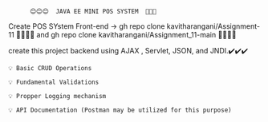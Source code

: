           😊😊😊  JAVA EE MINI POS SYSTEM  💫💫💫

Create POS SYstem Front-end -> gh repo clone kavitharangani/Assignment-11 🎯🎯🎯🎯  and gh repo clone kavitharangani/Assignment_11-main 🎯🎯🎯🎯

create this project backend using AJAX , Servlet, JSON, and JNDI.✔️✔️✔️

    💡 Basic CRUD Operations
    
    💡 Fundamental Validations

    💡 Propper Logging mechanism
    
    💡 API Documentation (Postman may be utilized for this purpose)

